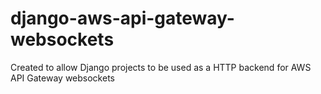 # django-aws-api-gateway-websockets
Created to allow Django projects to be used as a HTTP backend for AWS API Gateway websockets
